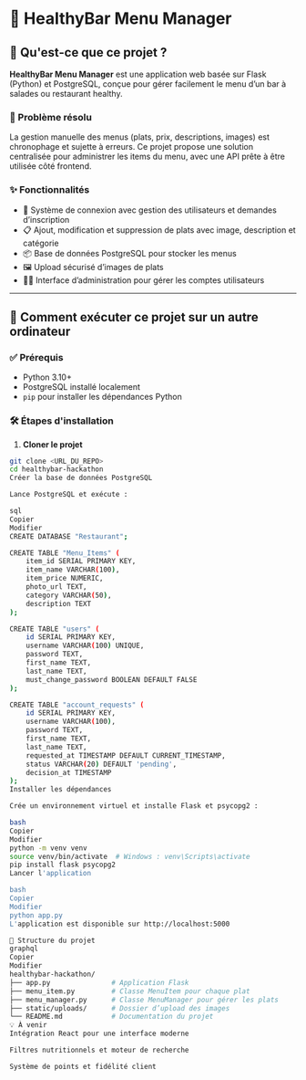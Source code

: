 # 🍃 HealthyBar Menu Manager

## 🥗 Qu'est-ce que ce projet ?

**HealthyBar Menu Manager** est une application web basée sur Flask (Python) et PostgreSQL, conçue pour gérer facilement le menu d’un bar à salades ou restaurant healthy.

### 🎯 Problème résolu

La gestion manuelle des menus (plats, prix, descriptions, images) est chronophage et sujette à erreurs. Ce projet propose une solution centralisée pour administrer les items du menu, avec une API prête à être utilisée côté frontend.

### ✨ Fonctionnalités

- 🔐 Système de connexion avec gestion des utilisateurs et demandes d’inscription
- 📋 Ajout, modification et suppression de plats avec image, description et catégorie
- 📦 Base de données PostgreSQL pour stocker les menus
- 🖼️ Upload sécurisé d’images de plats
- 🧑‍💼 Interface d’administration pour gérer les comptes utilisateurs

---

## 🚀 Comment exécuter ce projet sur un autre ordinateur

### ✅ Prérequis

- Python 3.10+
- PostgreSQL installé localement
- `pip` pour installer les dépendances Python

### 🛠️ Étapes d'installation

1. **Cloner le projet**

```bash
git clone <URL_DU_REPO>
cd healthybar-hackathon
Créer la base de données PostgreSQL

Lance PostgreSQL et exécute :

sql
Copier
Modifier
CREATE DATABASE "Restaurant";

CREATE TABLE "Menu_Items" (
    item_id SERIAL PRIMARY KEY,
    item_name VARCHAR(100),
    item_price NUMERIC,
    photo_url TEXT,
    category VARCHAR(50),
    description TEXT
);

CREATE TABLE "users" (
    id SERIAL PRIMARY KEY,
    username VARCHAR(100) UNIQUE,
    password TEXT,
    first_name TEXT,
    last_name TEXT,
    must_change_password BOOLEAN DEFAULT FALSE
);

CREATE TABLE "account_requests" (
    id SERIAL PRIMARY KEY,
    username VARCHAR(100),
    password TEXT,
    first_name TEXT,
    last_name TEXT,
    requested_at TIMESTAMP DEFAULT CURRENT_TIMESTAMP,
    status VARCHAR(20) DEFAULT 'pending',
    decision_at TIMESTAMP
);
Installer les dépendances

Crée un environnement virtuel et installe Flask et psycopg2 :

bash
Copier
Modifier
python -m venv venv
source venv/bin/activate  # Windows : venv\Scripts\activate
pip install flask psycopg2
Lancer l'application

bash
Copier
Modifier
python app.py
L'application est disponible sur http://localhost:5000

📁 Structure du projet
graphql
Copier
Modifier
healthybar-hackathon/
├── app.py               # Application Flask
├── menu_item.py         # Classe MenuItem pour chaque plat
├── menu_manager.py      # Classe MenuManager pour gérer les plats
├── static/uploads/      # Dossier d’upload des images
└── README.md            # Documentation du projet
💡 À venir
Intégration React pour une interface moderne

Filtres nutritionnels et moteur de recherche

Système de points et fidélité client